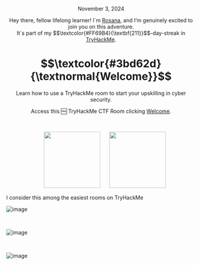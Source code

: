 <p align="center">November 3, 2024</p>
<p align="center">Hey there, fellow lifelong learner! I´m <a href="https://www.linkedin.com/in/rosanafssantos/">Rosana</a>, and I’m genuinely excited to join you on this adventure.<br>
It´s part of my $$\textcolor{#FF69B4}{\textbf{211}}$$-day-streak in  <a href="https://tryhackme.com/">TryHackMe</a>.</p>

<h1 align="center">
  $$\textcolor{#3bd62d}{\textnormal{Welcome}}$$

</h1>
<p align="center">Learn how to use a TryHackMe room to start your upskilling in cyber security.</p>
<p align="center">Access this 🆓 TryHackMe CTF Room clicking <a href="https://tryhackme.com/r/room/welcome">Welcome</a>.</p><br>
<p align="center">
  <img height="150px" hspace="20" src="https://github.com/user-attachments/assets/bc3dbb0a-9d0e-46ec-abad-6fd1f016ae62">
  <img height="150px" src="https://github.com/user-attachments/assets/956d05ef-b83c-4ca2-a760-e683e5aeb8b6">
</p>

<p>I consider this among the easiest rooms on TryHackMe</p>


![image](https://github.com/user-attachments/assets/c3568ce9-07f7-4f9a-9743-63251bee9dec)

<br>

![image](https://github.com/user-attachments/assets/2cd2ec8e-8d05-4ec9-8fff-e13f9ecbdf21)

<br>

![image](https://github.com/user-attachments/assets/26d09065-ea90-44ff-bba8-50769efa83ba)



